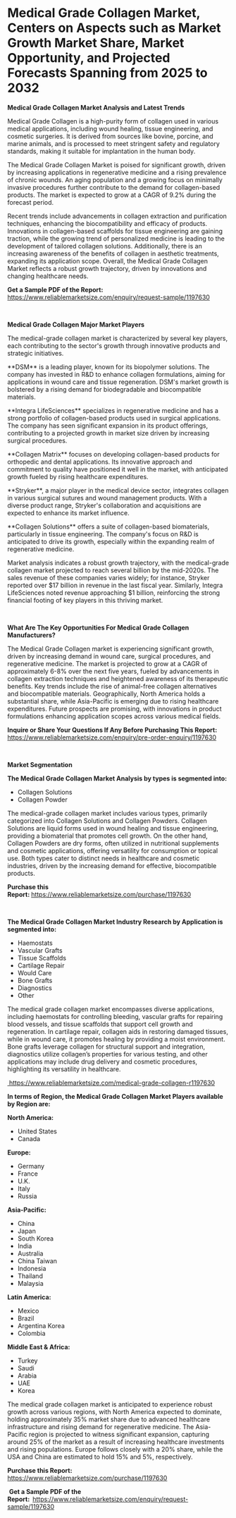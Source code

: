 <p><h1>Medical Grade Collagen Market, Centers on Aspects such as Market Growth Market Share, Market Opportunity, and Projected Forecasts Spanning from 2025 to 2032</h1></p><p><strong>Medical Grade Collagen Market Analysis and Latest Trends</strong></p>
<p><p>Medical Grade Collagen is a high-purity form of collagen used in various medical applications, including wound healing, tissue engineering, and cosmetic surgeries. It is derived from sources like bovine, porcine, and marine animals, and is processed to meet stringent safety and regulatory standards, making it suitable for implantation in the human body.</p><p>The Medical Grade Collagen Market is poised for significant growth, driven by increasing applications in regenerative medicine and a rising prevalence of chronic wounds. An aging population and a growing focus on minimally invasive procedures further contribute to the demand for collagen-based products. The market is expected to grow at a CAGR of 9.2% during the forecast period.</p><p>Recent trends include advancements in collagen extraction and purification techniques, enhancing the biocompatibility and efficacy of products. Innovations in collagen-based scaffolds for tissue engineering are gaining traction, while the growing trend of personalized medicine is leading to the development of tailored collagen solutions. Additionally, there is an increasing awareness of the benefits of collagen in aesthetic treatments, expanding its application scope. Overall, the Medical Grade Collagen Market reflects a robust growth trajectory, driven by innovations and changing healthcare needs.</p></p>
<p><strong>Get a Sample PDF of the Report:&nbsp;</strong> <a href="https://www.reliablemarketsize.com/enquiry/request-sample/1197630?utm_campaign=2041&utm_medium=2&utm_source=Github&utm_content=ia&utm_term=19042025&utm_id=medical-grade-collagen">https://www.reliablemarketsize.com/enquiry/request-sample/1197630</a></p>
<p>&nbsp;</p>
<p><strong>Medical Grade Collagen Major Market Players</strong></p>
<p><p>The medical-grade collagen market is characterized by several key players, each contributing to the sector's growth through innovative products and strategic initiatives. </p><p>**DSM** is a leading player, known for its biopolymer solutions. The company has invested in R&D to enhance collagen formulations, aiming for applications in wound care and tissue regeneration. DSM's market growth is bolstered by a rising demand for biodegradable and biocompatible materials.</p><p>**Integra LifeSciences** specializes in regenerative medicine and has a strong portfolio of collagen-based products used in surgical applications. The company has seen significant expansion in its product offerings, contributing to a projected growth in market size driven by increasing surgical procedures.</p><p>**Collagen Matrix** focuses on developing collagen-based products for orthopedic and dental applications. Its innovative approach and commitment to quality have positioned it well in the market, with anticipated growth fueled by rising healthcare expenditures.</p><p>**Stryker**, a major player in the medical device sector, integrates collagen in various surgical sutures and wound management products. With a diverse product range, Stryker's collaboration and acquisitions are expected to enhance its market influence.</p><p>**Collagen Solutions** offers a suite of collagen-based biomaterials, particularly in tissue engineering. The company's focus on R&D is anticipated to drive its growth, especially within the expanding realm of regenerative medicine.</p><p>Market analysis indicates a robust growth trajectory, with the medical-grade collagen market projected to reach several billion by the mid-2020s. The sales revenue of these companies varies widely; for instance, Stryker reported over $17 billion in revenue in the last fiscal year. Similarly, Integra LifeSciences noted revenue approaching $1 billion, reinforcing the strong financial footing of key players in this thriving market.</p></p>
<p>&nbsp;</p>
<p><strong>What Are The Key Opportunities For Medical Grade Collagen Manufacturers?</strong></p>
<p><p>The Medical Grade Collagen market is experiencing significant growth, driven by increasing demand in wound care, surgical procedures, and regenerative medicine. The market is projected to grow at a CAGR of approximately 6-8% over the next five years, fueled by advancements in collagen extraction techniques and heightened awareness of its therapeutic benefits. Key trends include the rise of animal-free collagen alternatives and biocompatible materials. Geographically, North America holds a substantial share, while Asia-Pacific is emerging due to rising healthcare expenditures. Future prospects are promising, with innovations in product formulations enhancing application scopes across various medical fields.</p></p>
<p><strong>Inquire or Share Your Questions If Any Before Purchasing This Report:</strong> <a href="https://www.reliablemarketsize.com/enquiry/pre-order-enquiry/1197630?utm_campaign=2041&utm_medium=2&utm_source=Github&utm_content=ia&utm_term=19042025&utm_id=medical-grade-collagen">https://www.reliablemarketsize.com/enquiry/pre-order-enquiry/1197630</a></p>
<p>&nbsp;</p>
<p><strong>Market Segmentation</strong></p>
<p><strong>The Medical Grade Collagen Market Analysis by types is segmented into:</strong></p>
<p><ul><li>Collagen Solutions</li><li>Collagen Powder</li></ul></p>
<p><p>The medical-grade collagen market includes various types, primarily categorized into Collagen Solutions and Collagen Powders. Collagen Solutions are liquid forms used in wound healing and tissue engineering, providing a biomaterial that promotes cell growth. On the other hand, Collagen Powders are dry forms, often utilized in nutritional supplements and cosmetic applications, offering versatility for consumption or topical use. Both types cater to distinct needs in healthcare and cosmetic industries, driven by the increasing demand for effective, biocompatible products.</p></p>
<p><strong>Purchase this Report:&nbsp;</strong><a href="https://www.reliablemarketsize.com/purchase/1197630?utm_campaign=2041&utm_medium=2&utm_source=Github&utm_content=ia&utm_term=19042025&utm_id=medical-grade-collagen">https://www.reliablemarketsize.com/purchase/1197630</a></p>
<p>&nbsp;</p>
<p><strong>The Medical Grade Collagen Market Industry Research by Application is segmented into:</strong></p>
<p><ul><li>Haemostats</li><li>Vascular Grafts</li><li>Tissue Scaffolds</li><li>Cartilage Repair</li><li>Would Care</li><li>Bone Grafts</li><li>Diagnostics</li><li>Other</li></ul></p>
<p><p>The medical grade collagen market encompasses diverse applications, including haemostats for controlling bleeding, vascular grafts for repairing blood vessels, and tissue scaffolds that support cell growth and regeneration. In cartilage repair, collagen aids in restoring damaged tissues, while in wound care, it promotes healing by providing a moist environment. Bone grafts leverage collagen for structural support and integration, diagnostics utilize collagen’s properties for various testing, and other applications may include drug delivery and cosmetic procedures, highlighting its versatility in healthcare.</p></p>
<p><a href="https://www.reliablemarketsize.com/medical-grade-collagen-r1197630?utm_campaign=2041&utm_medium=2&utm_source=Github&utm_content=ia&utm_term=19042025&utm_id=medical-grade-collagen">&nbsp;https://www.reliablemarketsize.com/medical-grade-collagen-r1197630</a></p>
<p><strong>In terms of Region, the Medical Grade Collagen Market Players available by Region are:</strong></p>
<p>
    <p> <strong> North America: </strong>
        <ul>
            <li>United States</li>
            <li>Canada</li>
        </ul>
        </p> 
    <p> <strong> Europe: </strong>
        <ul>
            <li>Germany</li>
            <li>France</li>
            <li>U.K.</li>
            <li>Italy</li>
            <li>Russia</li>
        </ul>
        </p> 
    <p> <strong> Asia-Pacific: </strong>
        <ul>
            <li>China</li>
            <li>Japan</li>
            <li>South Korea</li>
            <li>India</li>
            <li>Australia</li>
            <li>China Taiwan</li>
            <li>Indonesia</li>
            <li>Thailand</li>
            <li>Malaysia</li>
        </ul>
        </p> 
    <p> <strong> Latin America: </strong>
        <ul>
            <li>Mexico</li>
            <li>Brazil</li>
            <li>Argentina Korea</li>
            <li>Colombia</li>
        </ul>
        </p> 
    <p> <strong> Middle East & Africa: </strong>
        <ul>
            <li>Turkey</li>
            <li>Saudi</li>
            <li>Arabia</li>
            <li>UAE</li>
            <li>Korea</li>
        </ul>
    </p>
    </p>
<p><p>The medical grade collagen market is anticipated to experience robust growth across various regions, with North America expected to dominate, holding approximately 35% market share due to advanced healthcare infrastructure and rising demand for regenerative medicine. The Asia-Pacific region is projected to witness significant expansion, capturing around 25% of the market as a result of increasing healthcare investments and rising populations. Europe follows closely with a 20% share, while the USA and China are estimated to hold 15% and 5%, respectively.</p></p>
<p><strong>Purchase this Report: </strong><a href="https://www.reliablemarketsize.com/purchase/1197630?utm_campaign=2041&utm_medium=2&utm_source=Github&utm_content=ia&utm_term=19042025&utm_id=medical-grade-collagen">https://www.reliablemarketsize.com/purchase/1197630</a></p>
<p>&nbsp;<strong>Get a Sample PDF of the Report:&nbsp;&nbsp;</strong><a href="https://www.reliablemarketsize.com/enquiry/request-sample/1197630?utm_campaign=2041&utm_medium=2&utm_source=Github&utm_content=ia&utm_term=19042025&utm_id=medical-grade-collagen">https://www.reliablemarketsize.com/enquiry/request-sample/1197630</a></p>
<p><strong></strong></p>
<p><p></p><p></p><p></p></p>